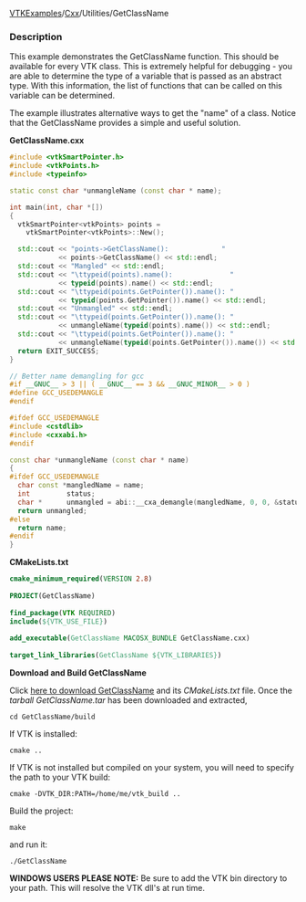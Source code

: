 [VTKExamples](/home/)/[Cxx](/Cxx)/Utilities/GetClassName

### Description
This example demonstrates the GetClassName function. This should be available for every VTK class. This is extremely helpful for debugging - you are able to determine the type of a variable that is passed as an abstract type. With this information, the list of functions that can be called on this variable can be determined.

The example illustrates alternative ways to get the "name" of a class. Notice that the GetClassName provides a simple and useful solution.

**GetClassName.cxx**
```c++
#include <vtkSmartPointer.h>
#include <vtkPoints.h>
#include <typeinfo>

static const char *unmangleName (const char * name);

int main(int, char *[])
{
  vtkSmartPointer<vtkPoints> points = 
    vtkSmartPointer<vtkPoints>::New();

  std::cout << "points->GetClassName():             "
            << points->GetClassName() << std::endl;
  std::cout << "Mangled" << std::endl;
  std::cout << "\ttypeid(points).name():              "
            << typeid(points).name() << std::endl;
  std::cout << "\ttypeid(points.GetPointer()).name(): "
            << typeid(points.GetPointer()).name() << std::endl;
  std::cout << "Unmangled" << std::endl;
  std::cout << "\ttypeid(points.GetPointer()).name(): "
            << unmangleName(typeid(points).name()) << std::endl;
  std::cout << "\ttypeid(points.GetPointer()).name(): "
            << unmangleName(typeid(points.GetPointer()).name()) << std::endl;
  return EXIT_SUCCESS;
}

// Better name demangling for gcc
#if __GNUC__ > 3 || ( __GNUC__ == 3 && __GNUC_MINOR__ > 0 )
#define GCC_USEDEMANGLE
#endif

#ifdef GCC_USEDEMANGLE
#include <cstdlib>
#include <cxxabi.h>
#endif

const char *unmangleName (const char * name)
{
#ifdef GCC_USEDEMANGLE
  char const *mangledName = name;
  int         status;
  char *      unmangled = abi::__cxa_demangle(mangledName, 0, 0, &status);
  return unmangled;
#else
  return name;
#endif
}
```
**CMakeLists.txt**
```cmake
cmake_minimum_required(VERSION 2.8)
 
PROJECT(GetClassName)
 
find_package(VTK REQUIRED)
include(${VTK_USE_FILE})
 
add_executable(GetClassName MACOSX_BUNDLE GetClassName.cxx)
 
target_link_libraries(GetClassName ${VTK_LIBRARIES})
```

**Download and Build GetClassName**

Click [here to download GetClassName](https://github.com/lorensen/VTKWikiExamplesTarballs/raw/master/GetClassName.tar) and its *CMakeLists.txt* file.
Once the *tarball GetClassName.tar* has been downloaded and extracted,
```
cd GetClassName/build 
```
If VTK is installed:
```
cmake ..
```
If VTK is not installed but compiled on your system, you will need to specify the path to your VTK build:
```
cmake -DVTK_DIR:PATH=/home/me/vtk_build ..
```
Build the project:
```
make
```
and run it:
```
./GetClassName
```
**WINDOWS USERS PLEASE NOTE:** Be sure to add the VTK bin directory to your path. This will resolve the VTK dll's at run time.

